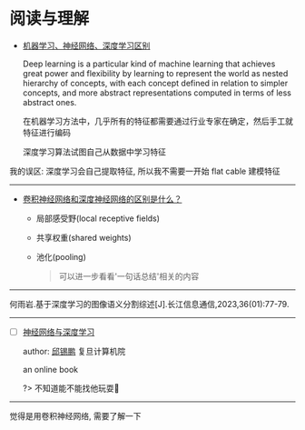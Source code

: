 # 阅读与理解

- [机器学习、神经网络、深度学习区别](https://blog.csdn.net/WangYouJin321/article/details/90691112)

  Deep learning is a particular kind of machine learning that achieves great power and flexibility by learning to represent the world as nested hierarchy of concepts, with each concept defined in relation to simpler concepts, and more abstract representations computed in terms of less abstract ones.

  在机器学习方法中，几乎所有的特征都需要通过行业专家在确定，然后手工就特征进行编码

  深度学习算法试图自己从数据中学习特征

我的误区: 深度学习会自己提取特征, 所以我不需要一开始 flat cable 建模特征

---

- [卷积神经网络和深度神经网络的区别是什么？](https://www.zhihu.com/question/29366638)

  - 局部感受野(local receptive fields)
  - 共享权重(shared weights)
  - 池化(pooling)

    > 可以进一步看看'一句话总结'相关的内容

---

何雨岩.基于深度学习的图像语义分割综述[J].长江信息通信,2023,36(01):77-79.

---

- [ ] [神经网络与深度学习](https://nndl.github.io/nndl-book.pdf)

  author: [邱锡鹏](https://xpqiu.github.io/) 复旦计算机院

  an online book

  ?> 不知道能不能找他玩耍:thinking:

---

觉得是用卷积神经网络, 需要了解一下
